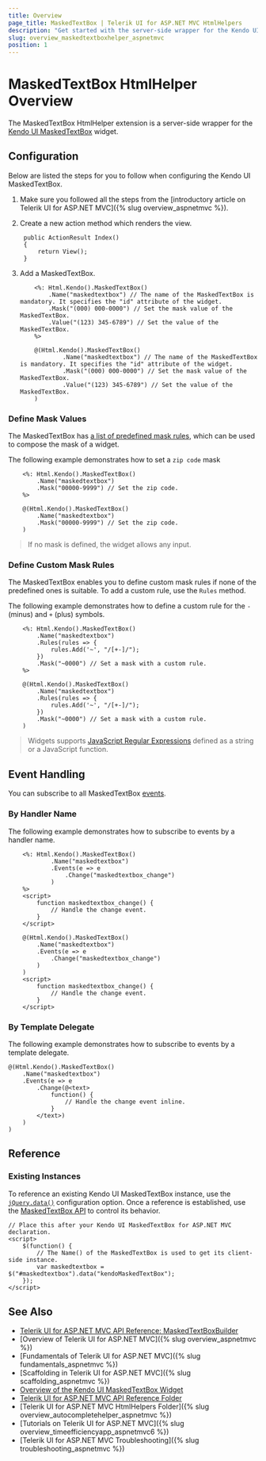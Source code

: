 ```yaml
---
title: Overview
page_title: MaskedTextBox | Telerik UI for ASP.NET MVC HtmlHelpers
description: "Get started with the server-side wrapper for the Kendo UI MaskedTextBox widget for ASP.NET MVC."
slug: overview_maskedtextboxhelper_aspnetmvc
position: 1
---
```


# MaskedTextBox HtmlHelper Overview

The MaskedTextBox HtmlHelper extension is a server-side wrapper for the [Kendo UI MaskedTextBox](https://demos.telerik.com/kendo-ui/maskedtextbox/index) widget.

## Configuration

Below are listed the steps for you to follow when configuring the Kendo UI MaskedTextBox.

1. Make sure you followed all the steps from the [introductory article on Telerik UI for ASP.NET MVC]({% slug overview_aspnetmvc %}).
1. Create a new action method which renders the view.

        public ActionResult Index()
        {
            return View();
        }

1. Add a MaskedTextBox.

    ```ASPX
        <%: Html.Kendo().MaskedTextBox()
            .Name("maskedtextbox") // The name of the MaskedTextBox is mandatory. It specifies the "id" attribute of the widget.
            .Mask("(000) 000-0000") // Set the mask value of the MaskedTextBox.
            .Value("(123) 345-6789") // Set the value of the MaskedTextBox.
        %>
    ```
    ```Razor
        @(Html.Kendo().MaskedTextBox()
                .Name("maskedtextbox") // The name of the MaskedTextBox is mandatory. It specifies the "id" attribute of the widget.
                .Mask("(000) 000-0000") // Set the mask value of the MaskedTextBox.
                .Value("(123) 345-6789") // Set the value of the MaskedTextBox.
        )
    ```

### Define Mask Values

The MaskedTextBox has [a list of predefined mask rules](http://docs.telerik.com/kendo-ui/controls/editors/maskedtextbox/overview#configuration-Rules), which can be used to compose the mask of a widget.

The following example demonstrates how to set a `zip code` mask

```ASPX
    <%: Html.Kendo().MaskedTextBox()
        .Name("maskedtextbox")
        .Mask("00000-9999") // Set the zip code.
    %>
```
```Razor
    @(Html.Kendo().MaskedTextBox()
        .Name("maskedtextbox")
        .Mask("00000-9999") // Set the zip code.
    )
```

> If no mask is defined, the widget allows any input.

### Define Custom Mask Rules

The MaskedTextBox enables you to define custom mask rules if none of the predefined ones is suitable. To add a custom rule, use the `Rules` method.

The following example demonstrates how to define a custom rule for the `-` (minus) and `+` (plus) symbols.

```ASPX
    <%: Html.Kendo().MaskedTextBox()
        .Name("maskedtextbox")
        .Rules(rules => {
            rules.Add('~', "/[+-]/");
        })
        .Mask("~0000") // Set a mask with a custom rule.
    %>
```
```Razor
    @(Html.Kendo().MaskedTextBox()
        .Name("maskedtextbox")
        .Rules(rules => {
            rules.Add('~', "/[+-]/");
        })
        .Mask("~0000") // Set a mask with a custom rule.
    )
```

> Widgets supports [JavaScript Regular Expressions](https://developer.mozilla.org/en-US/docs/Web/JavaScript/Guide/Regular_Expressions) defined as a string or a JavaScript function.

## Event Handling

You can subscribe to all MaskedTextBox [events](http://docs.telerik.com/kendo-ui/api/javascript/ui/maskedtextbox#events).

### By Handler Name

The following example demonstrates how to subscribe to events by a handler name.

```ASPX
    <%: Html.Kendo().MaskedTextBox()
            .Name("maskedtextbox")
            .Events(e => e
                .Change("maskedtextbox_change")
            )
    %>
    <script>
        function maskedtextbox_change() {
            // Handle the change event.
        }
    </script>
```
```Razor
    @(Html.Kendo().MaskedTextBox()
        .Name("maskedtextbox")
        .Events(e => e
            .Change("maskedtextbox_change")
        )
    )
    <script>
        function maskedtextbox_change() {
            // Handle the change event.
        }
    </script>
```

### By Template Delegate

The following example demonstrates how to subscribe to events by a template delegate.

    @(Html.Kendo().MaskedTextBox()
        .Name("maskedtextbox")
        .Events(e => e
            .Change(@<text>
                function() {
                    // Handle the change event inline.
                }
            </text>)
        )
    )

## Reference

### Existing Instances

To reference an existing Kendo UI MaskedTextBox instance, use the [`jQuery.data()`](http://api.jquery.com/jQuery.data/) configuration option. Once a reference is established, use the [MaskedTextBox API](http://docs.telerik.com/kendo-ui/api/javascript/ui/maskedtextbox#methods) to control its behavior.

    // Place this after your Kendo UI MaskedTextBox for ASP.NET MVC declaration.
    <script>
        $(function() {
            // The Name() of the MaskedTextBox is used to get its client-side instance.
            var maskedtextbox = $("#maskedtextbox").data("kendoMaskedTextBox");
        });
    </script>

## See Also

* [Telerik UI for ASP.NET MVC API Reference: MaskedTextBoxBuilder](http://docs.telerik.com/aspnet-mvc/api/Kendo.Mvc.UI.Fluent/MaskedTextBoxBuilder)
* [Overview of Telerik UI for ASP.NET MVC]({% slug overview_aspnetmvc %})
* [Fundamentals of Telerik UI for ASP.NET MVC]({% slug fundamentals_aspnetmvc %})
* [Scaffolding in Telerik UI for ASP.NET MVC]({% slug scaffolding_aspnetmvc %})
* [Overview of the Kendo UI MaskedTextBox Widget](http://docs.telerik.com/kendo-ui/controls/editors/maskedtextbox/overview)
* [Telerik UI for ASP.NET MVC API Reference Folder](http://docs.telerik.com/aspnet-mvc/api/Kendo.Mvc/AggregateFunction)
* [Telerik UI for ASP.NET MVC HtmlHelpers Folder]({% slug overview_autocompletehelper_aspnetmvc %})
* [Tutorials on Telerik UI for ASP.NET MVC]({% slug overview_timeefficiencyapp_aspnetmvc6 %})
* [Telerik UI for ASP.NET MVC Troubleshooting]({% slug troubleshooting_aspnetmvc %})
